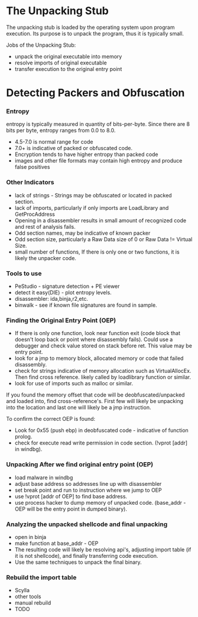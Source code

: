 # The Unpacking Stub

The unpacking stub is loaded by the operating system upon program execution.
Its purpose is to unpack the program, thus it is typically small.

Jobs of the Unpacking Stub:
- unpack the original executable into memory
- resolve imports of original executable
- transfer execution to the original entry point

# Detecting Packers and Obfuscation

### Entropy
entropy is typically measured in quantity of bits-per-byte.
Since there are 8 bits per byte, entropy ranges from 0.0 to 8.0.


- 4.5-7.0 is normal range for code
- 7.0+ is indicative of packed or obfuscated code.
- Encryption tends to have higher entropy than packed code
- images and other file formats may contain high entropy and produce false positives

### Other Indicators
- lack of strings - Strings may be obfuscated or located in packed section.
- lack of imports, particularly if only imports are LoadLibrary and GetProcAddress
- Opening in a disassembler results in small amount of recognized code and rest of analysis fails.
- Odd section names, may be indicative of known packer
- Odd section size, particularly a Raw Data size of 0 or Raw Data != Virtual Size.
- small number of functions, If there is only one or two functions, it is likely the unpacker code.

### Tools to use
- PeStudio - signature detection + PE viewer
- detect it easy(DIE) - plot entropy levels.
- disassembler: ida,binja,r2,etc.
- binwalk - see if known file signatures are found in sample.

### Finding the Original Entry Point (OEP)

- If there is only one function, look near function exit (code block that doesn't loop back or point where disassembly fails). Could use a debugger and check value stored on stack before ret. This value may be entry point.
- look for a jmp to memory block, allocated memory or code that failed disassembly.
- check for strings indicative of memory allocation such as VirtualAllocEx. Then find cross reference. likely called by loadlibrary function or similar.
- look for use of imports such as malloc or similar.

If you found the memory offset that code will be deobfuscated/unpacked and loaded into, find cross-reference's. First few will likely be unpacking into the location and last one will likely be a jmp instruction.


To confirm the correct OEP is found:
- Look for 0x55 (push ebp) in deobfuscated code - indicative of function prolog.
- check for execute read write permission in code section. (!vprot [addr] in windbg).

### Unpacking After we find original entry point (OEP)
- load malware in windbg
- adjust base address so addresses line up with disassembler
- set break point and run to instruction where we jump to OEP
- use !vprot [addr of OEP] to find base address.
- use process hacker to dump memory of unpacked code. (base_addr - OEP will be the entry point in dumped binary).
### Analyzing the unpacked shellcode and final unpacking
- open in binja
- make function at base_addr - OEP
- The resulting code will likely be resolving api's, adjusting import table (if it is not shellcode), and finally transferring code execution.
- Use the same techniques to unpack the final binary.
### Rebuild the import table
- Scylla
- other tools
- manual rebuild
- TODO
